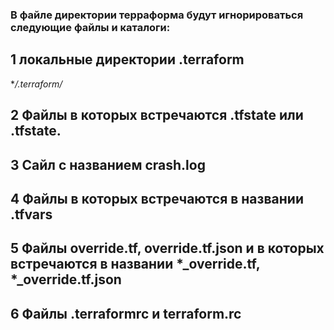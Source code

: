 ### В файле директории терраформа будут игнорироваться следующие файлы и каталоги:

## 1 локальные директории .terraform
**/.terraform/*

## 2 Файлы в которых встречаются .tfstate или .tfstate.

## 3 Сайл с названием crash.log

## 4 Файлы в которых встречаются в названии .tfvars

## 5 Файлы override.tf, override.tf.json и в которых встречаются в названии *_override.tf, *_override.tf.json

## 6 Файлы .terraformrc и terraform.rc
